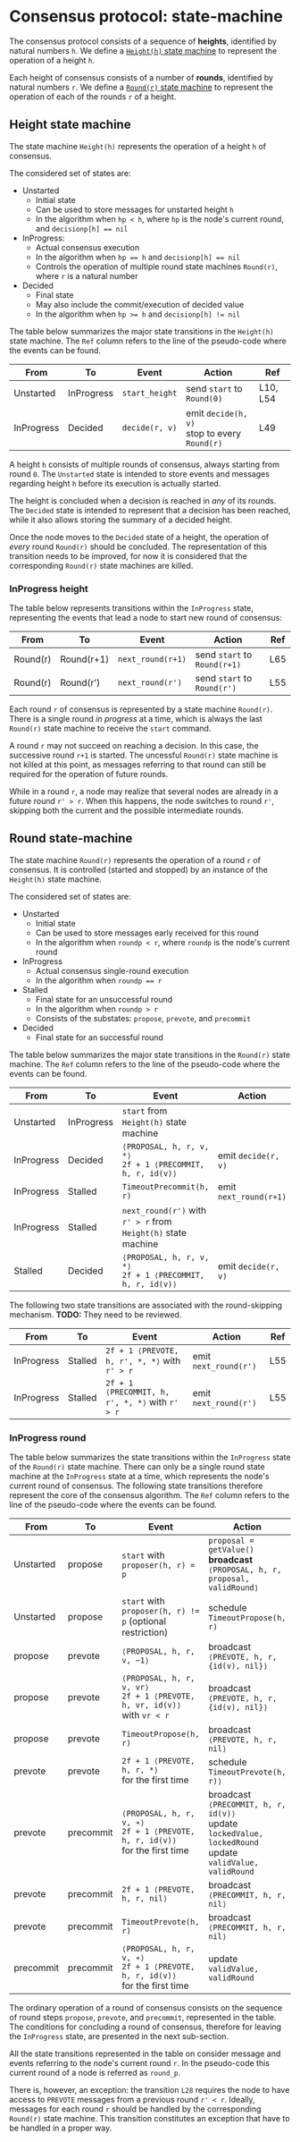 # Consensus protocol: state-machine

The consensus protocol consists of a sequence of **heights**,
identified by natural numbers `h`.
We define a [`Height(h)` state machine](#height-state-machine) to represent the
operation of a height `h`.

Each height of consensus consists of a number of **rounds**,
identified by natural numbers `r`.
We define a [`Round(r)` state machine](#round-state-machine) to represent the
operation of each of the rounds `r` of a height.

<!---
The operation of each round consists of essentially three **round steps**:
`propose`, `prevote`, and `precommit`.
We represent the operation of the _current round_ of consensus in the
`InProgress` state of the `Round(r)` state machine.
-->

## Height state machine

The state machine `Height(h)` represents the operation of a height `h` of consensus.

The considered set of states are:

- Unstarted
  - Initial state
  - Can be used to store messages for unstarted height `h`
  - In the algorithm when `hp < h`, where `hp` is the node's current round, and `decisionp[h] == nil`
- InProgress: 
  - Actual consensus execution
  - In the algorithm when `hp == h` and `decisionp[h] == nil`
  - Controls the operation of multiple round state machines `Round(r)`, where `r` is a natural number
- Decided
  - Final state
  - May also include the commit/execution of decided value
  - In the algorithm when `hp >= h` and `decisionp[h] != nil`

The table below summarizes the major state transitions in the `Height(h)` state machine.
The `Ref` column refers to the line of the pseudo-code where the events can be found.

| From | To | Event | Action | Ref |
|-------|-----------|-----------|--------|-----|
| Unstarted | InProgress | `start_height` | send `start` to `Round(0)` | L10, L54 |
| InProgress | Decided | `decide(r, v)` | emit `decide(h, v)` <br> stop to every `Round(r)` | L49 |

A height `h` consists of multiple rounds of consensus, always starting from
round `0`.
The `Unstarted` state is intended to store events and messages regarding height `h`
before its execution is actually started.

The height is concluded when a decision is reached in _any_ of its rounds.
The `Decided` state is intended to represent that a decision has been reached,
while it also allows storing the summary of a decided height.

Once the node moves to the `Decided` state of a height, the operation of
_every_ round `Round(r)` should be concluded.
The representation of this transition needs to be improved, for now it is
considered that the corresponding `Round(r)` state machines are killed.

### InProgress height

The table below represents transitions within the `InProgress` state,
representing the events that lead a node to start new round of consensus:

| From | To | Event | Action | Ref |
|-------|-----------|-----------|--------|-----|
| Round(r) | Round(r+1) | `next_round(r+1)` | send `start` to `Round(r+1)` | L65 |
| Round(r) | Round(r') | `next_round(r')` | send `start` to `Round(r')` | L55 |

Each round `r` of consensus is represented by a state machine `Round(r)`.
There is a single round _in progress_ at a time, which is always the last
`Round(r)` state machine to receive the `start` command.


A round `r` may not succeed on reaching a decision.
In this case, the successive round `r+1` is started.
The uncessful `Round(r)` state machine is not killed at this point, as messages
referring to that round can still be required for the operation of future rounds.

While in a round `r`, a node may realize that several nodes are already in a
future round `r' > r`.
When this happens, the node switches to round `r'`, skipping both the current
and the possible intermediate rounds.

## Round state-machine

The state machine `Round(r)` represents the operation of a round `r` of consensus.
It is controlled (started and stopped) by an instance of the `Height(h)` state machine.

The considered set of states are:

- Unstarted
  - Initial state
  - Can be used to store messages early received for this round
  - In the algorithm when `roundp < r`, where `roundp` is the node's current round
- InProgress
  - Actual consensus single-round execution
  - In the algorithm when `roundp == r`
- Stalled
  - Final state for an unsuccessful round
  - In the algorithm when `roundp > r`
  - Consists of the substates: `propose`, `prevote`, and `precommit`
- Decided
  - Final state for an successful round

The table below summarizes the major state transitions in the `Round(r)` state machine.
The `Ref` column refers to the line of the pseudo-code where the events can be found.

| From | To | Event | Action | Ref |
|-------|-----------|-----------|--------|-----|
| Unstarted  | InProgress | `start` from `Height(h)` state machine | |  |
| InProgress | Decided | `⟨PROPOSAL, h, r, v, *⟩` <br> `2f + 1 ⟨PRECOMMIT, h, r, id(v)⟩` | emit `decide(r, v)`  | L49 |
| InProgress | Stalled | `TimeoutPrecommit(h, r)` | emit `next_round(r+1)` | L65 |
| InProgress | Stalled | `next_round(r')` with `r' > r` from `Height(h)` state machine |  |  |
| Stalled | Decided | `⟨PROPOSAL, h, r, v, *⟩` <br> `2f + 1 ⟨PRECOMMIT, h, r, id(v)⟩` | emit `decide(r, v)`  | L49 |

The following two state transitions are associated with the round-skipping mechanism.
**TODO:** They need to be reviewed.

| From | To | Event | Action | Ref |
|-------|-----------|-----------|--------|-----|
| InProgress | Stalled | `2f + 1 ⟨PREVOTE, h, r', *, *⟩` with `r' > r` | emit `next_round(r')` | L55 |
| InProgress | Stalled | `2f + 1 ⟨PRECOMMIT, h, r', *, *⟩` with `r' > r` | emit `next_round(r')` | L55 |

### InProgress round

The table below summarizes the state transitions within the `InProgress` state
of the `Round(r)` state machine.
There can only be a single round state machine at the `InProgress` state at a
time, which represents the node's current round of consensus.
The following state transitions therefore represent the core of the consensus algorithm.
The `Ref` column refers to the line of the pseudo-code where the events can be found.

| From | To | Event | Action | Ref |
|-------|-----------|-----------|--------|-----|
| Unstarted | propose | `start` with `proposer(h, r) = p` | `proposal = getValue()` <br>  **broadcast** `⟨PROPOSAL, h, r, proposal, validRound⟩` | L19 |
| Unstarted | propose | `start` with `proposer(h, r) != p` (optional restriction) | schedule `TimeoutPropose(h, r)` | L21 |
| propose | prevote | `⟨PROPOSAL, h, r, v, −1⟩` | broadcast `⟨PREVOTE, h, r, {id(v), nil}⟩` | L22 |
| propose | prevote | `⟨PROPOSAL, h, r, v, vr⟩` <br> `2f + 1 ⟨PREVOTE, h, vr, id(v)⟩` with `vr < r` | broadcast `⟨PREVOTE, h, r, {id(v), nil}⟩` | L28 |
| propose | prevote | `TimeoutPropose(h, r)` | broadcast `⟨PREVOTE, h, r, nil⟩` | L57 |
| prevote  | prevote   | `2f + 1 ⟨PREVOTE, h, r, *⟩` <br> for the first time | schedule `TimeoutPrevote(h, r)⟩` | L34  |
| prevote  | precommit | `⟨PROPOSAL, h, r, v, ∗⟩` <br> `2f + 1 ⟨PREVOTE, h, r, id(v)⟩` <br> for the first time | broadcast `⟨PRECOMMIT, h, r, id(v)⟩` <br> update `lockedValue, lockedRound` <br> update `validValue, validRound` | L36 |
| prevote  | precommit | `2f + 1 ⟨PREVOTE, h, r, nil⟩` | broadcast `⟨PRECOMMIT, h, r, nil⟩` | L44 |
| prevote  | precommit | `TimeoutPrevote(h, r)` | broadcast `⟨PRECOMMIT, h, r, nil⟩` | L61 |
| precommit  | precommit | `⟨PROPOSAL, h, r, v, ∗⟩` <br>  `2f + 1 ⟨PREVOTE, h, r, id(v)⟩` <br> for the first time | update `validValue, validRound` | L36 |

The ordinary operation of a round of consensus consists on the sequence of
round steps `propose`, `prevote`, and `precommit`, represented in the table.
The conditions for concluding a round of consensus, therefore for leaving the
`InProgress` state, are presented in the next sub-section.

All the state transitions represented in the table on consider message and
events referring to the node's current round `r`.
In the pseudo-code this current round of a node is referred as `round_p`.

There is, however, an exception: the transition `L28` requires the node to have
access to `PREVOTE` messages from a previous round `r' < r`.
Ideally, messages for each round `r` should be handled by the corresponding
`Round(r)` state machine.
This transition constitutes an exception that have to be handled in a proper way.

<!---

### Exit transitions

The table below summarizes the state transitions within the major states of `Round(r)`.
The transactions from state `InProgress` consider that node can be at any of
its substates, whose transitions were covered in the previous section.
The `Ref` column refers to the line of the pseudo-code where the events can be found.

| From | To | Event | Action | Ref |
|-------|-----------|-----------|--------|-----|
| InProgress | InProgress | `2f + 1 ⟨PRECOMMIT, h, r, *⟩` <br> for the first time | schedule `TimeoutPrecommit(h, r)` | L47 |
| InProgress | Stalled | `TimeoutPrecommit(h, r)` | emit `next_round(r+1)` | L65 |
| InProgress | Stalled | `2f + 1 ⟨PREVOTE, h, r', *, *⟩` with `r' > r` | emit `next_round(r')` | L55 |
| InProgress | Stalled | `2f + 1 ⟨PRECOMMIT, h, r', *, *⟩` with `r' > r` | emit `next_round(r')` | L55 |
| InProgress | Decided | `⟨PROPOSAL, h, r, v, *⟩` <br> `2f + 1 ⟨PRECOMMIT, h, r, id(v)⟩` | emit `decide(v)`  | L49 |
| Stalled | Decided | `⟨PROPOSAL, h, r, v, *⟩` <br> `2f + 1 ⟨PRECOMMIT, h, r, id(v)⟩` | emit `decide(v)`  | L49 |

The first two transitions are associated to unsuccessful rounds.
To leave an unsuccessful round, a node has to schedule a `TimeoutPrecommit`
timeout, which expiration leads it to the subsequent round.
Once the next round `r+1` is started, by the `Height(h)` state machine, the
`Round(r)` state machine moves to the `Stalled` state.
The only possible transition from this point is upon the decision of a value to
the `Decided` final state.

The next two transitions are associated with the round-skipping mechanism.
Once the `Height(h)` moves the process to the future round `r'`, the `Round(r)`
state machine moves to the `Stalled` state.
The only possible transition from this point is upon the decision of a value to
the `Decided` final state.

The last two transitions are associated with the decision of a value in round `r`.
It might occur while this is the current round (`InProgress` state) or after it
was concluded without success (`Stalled` state).

There is an open question in this specification related to the round-skipping
state transitions, as they are the only to have as input messages from a round
`r'` that is not the state machine round `r`.
It would be possible to have these events processed by the `Round(r')` state
machine, instead, as this is the round to which the messages belong.
In this case, if the `Round(r')` state machine is on the `Unstarted` state and
the events are observed, the round skip event `next_round(r')` could be produced.
The `Round(r)` state machine, in this case, could process this event instead,
moving to the `Stalled` state in the same way as it is now.

--->
